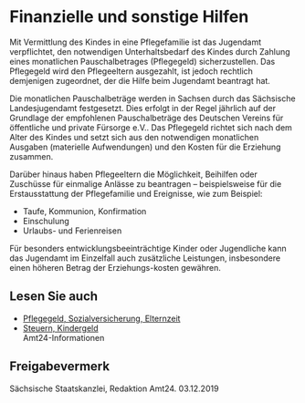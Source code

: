 # Finanzielle und sonstige Hilfen

Mit Vermittlung des Kindes in eine Pflegefamilie ist das Jugendamt verpflichtet, den notwendigen Unterhaltsbedarf des Kindes durch Zahlung eines monatlichen Pauschalbetrages (Pflegegeld) sicherzustellen. Das Pflegegeld wird den Pflegeeltern ausgezahlt, ist jedoch rechtlich demjenigen zugeordnet, der die Hilfe beim Jugendamt beantragt hat.

Die monatlichen Pauschalbeträge werden in Sachsen durch das Sächsische Landesjugendamt festgesetzt. Dies erfolgt in der Regel jährlich auf der Grundlage der empfohlenen Pauschalbeträge des Deutschen Vereins für öffentliche und private Fürsorge e.V.. Das Pflegegeld richtet sich nach dem Alter des Kindes und setzt sich aus den notwendigen monatlichen Ausgaben (materielle Aufwendungen) und den Kosten für die Erziehung zusammen.

Darüber hinaus haben Pflegeeltern die Möglichkeit, Beihilfen oder Zuschüsse für einmalige Anlässe zu beantragen – beispielsweise für die Erstausstattung der Pflegefamilie und Ereignisse, wie zum Beispiel:

* Taufe, Kommunion, Konfirmation
* Einschulung
* Urlaubs- und Ferienreisen

Für besonders entwicklungsbeeinträchtige Kinder oder Jugendliche kann das Jugendamt im Einzelfall auch zusätzliche Leistungen, insbesondere einen höheren Betrag der Erziehungs-kosten gewähren.

## Lesen Sie auch

* [Pflegegeld, Sozialversicherung, Elternzeit](https://amt24dev.sachsen.de/zufi/lebenslagen/5000684)
* [Steuern, Kindergeld](https://amt24dev.sachsen.de/zufi/lebenslagen/5000699)  
  Amt24-Informationen

## Freigabevermerk

Sächsische Staatskanzlei, Redaktion Amt24. 03.12.2019
